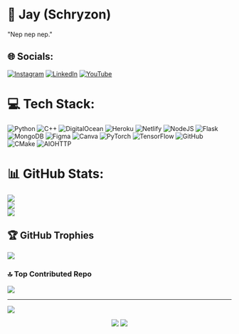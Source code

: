 # 💫 Jay (Schryzon)
"Nep nep nep."


## 🌐 Socials:
[![Instagram](https://img.shields.io/badge/Instagram-%23E4405F.svg?logo=Instagram&logoColor=white)](https://instagram.com/schryzon) [![LinkedIn](https://img.shields.io/badge/LinkedIn-%230077B5.svg?logo=linkedin&logoColor=white)](https://linkedin.com/in/schryzon) [![YouTube](https://img.shields.io/badge/YouTube-%23FF0000.svg?logo=YouTube&logoColor=white)](https://youtube.com/@@schryzon0) 

# 💻 Tech Stack:
![Python](https://img.shields.io/badge/python-3670A0?style=for-the-badge&logo=python&logoColor=ffdd54) ![C++](https://img.shields.io/badge/c++-%2300599C.svg?style=for-the-badge&logo=c%2B%2B&logoColor=white) ![DigitalOcean](https://img.shields.io/badge/DigitalOcean-%230167ff.svg?style=for-the-badge&logo=digitalOcean&logoColor=white) ![Heroku](https://img.shields.io/badge/heroku-%23430098.svg?style=for-the-badge&logo=heroku&logoColor=white) ![Netlify](https://img.shields.io/badge/netlify-%23000000.svg?style=for-the-badge&logo=netlify&logoColor=#00C7B7) ![NodeJS](https://img.shields.io/badge/node.js-6DA55F?style=for-the-badge&logo=node.js&logoColor=white) ![Flask](https://img.shields.io/badge/flask-%23000.svg?style=for-the-badge&logo=flask&logoColor=white) ![MongoDB](https://img.shields.io/badge/MongoDB-%234ea94b.svg?style=for-the-badge&logo=mongodb&logoColor=white) ![Figma](https://img.shields.io/badge/figma-%23F24E1E.svg?style=for-the-badge&logo=figma&logoColor=white) ![Canva](https://img.shields.io/badge/Canva-%2300C4CC.svg?style=for-the-badge&logo=Canva&logoColor=white) ![PyTorch](https://img.shields.io/badge/PyTorch-%23EE4C2C.svg?style=for-the-badge&logo=PyTorch&logoColor=white) ![TensorFlow](https://img.shields.io/badge/TensorFlow-%23FF6F00.svg?style=for-the-badge&logo=TensorFlow&logoColor=white) ![GitHub](https://img.shields.io/badge/github-%23121011.svg?style=for-the-badge&logo=github&logoColor=white) ![CMake](https://img.shields.io/badge/CMake-%23008FBA.svg?style=for-the-badge&logo=cmake&logoColor=white) ![AIOHTTP](https://img.shields.io/badge/iohttp-%232C5bb4.svg?style=for-the-badge&logo=aiohttp&logoColor=white)
# 📊 GitHub Stats:
![](https://github-readme-stats.vercel.app/api?username=Schryzon&theme=dark&hide_border=false&include_all_commits=false&count_private=false)<br/>
![](https://github-readme-streak-stats.herokuapp.com/?user=Schryzon&theme=dark&hide_border=false)<br/>
![](https://github-readme-stats.vercel.app/api/top-langs/?username=Schryzon&theme=dark&hide_border=false&include_all_commits=false&count_private=false&layout=compact)

## 🏆 GitHub Trophies
![](https://github-profile-trophy.vercel.app/?username=Schryzon&theme=midnight-purple&no-frame=false&no-bg=false&margin-w=4)

### 🔝 Top Contributed Repo
![](https://github-contributor-stats.vercel.app/api?username=Schryzon&limit=5&theme=midnight-purple&combine_all_yearly_contributions=true)

---
[![](https://visitcount.itsvg.in/api?id=Schryzon&icon=2&color=6)](https://visitcount.itsvg.in)

<!-- Proudly created with GPRM ( https://gprm.itsvg.in ) -->

<p align="center">
  <img src="https://img.shields.io/static/v1?label=CyroN Leader&message=Schryzon&color=blue&style=for-the-badge">
  <a href="https://discord.gg/QqWCnk6zxw">
    <img src="https://img.shields.io/static/v1?label=Join CyroN&message=Discord&color=blue&style=for-the-badge&logo=discord">
</p>
<p align="center>Just a normal person.</p>
<!---
zd
--->
